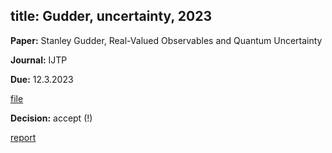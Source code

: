 title: Gudder, uncertainty, 2023
---

**Paper:**   Stanley Gudder, Real-Valued Observables and Quantum Uncertainty
 
**Journal:** IJTP

**Due:** 12.3.2023

[file](REF_gudder2023/file.pdf)


**Decision:** accept (!)

[report](REF_gudder2023/report.pdf)


